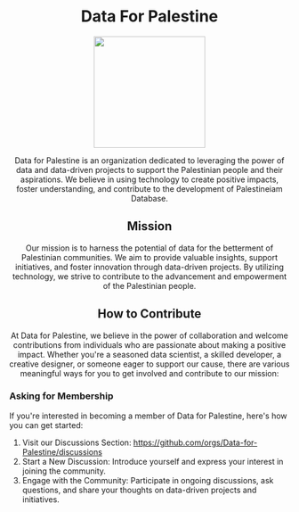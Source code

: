 <div align="center">

  # Data For Palestine
  
  <img src="https://github.com/Data-for-Palestine/.github/assets/65151701/a669e49a-b5cf-4370-9f07-40ac4243b823" height="200"/>


  Data for Palestine is an organization dedicated to leveraging the power of data and data-driven projects to support the Palestinian people and their aspirations. We believe in using technology to create positive impacts, foster understanding, and contribute to the development of Palestineiam Database.

  ## Mission

Our mission is to harness the potential of data for the betterment of Palestinian communities. We aim to provide valuable insights, support initiatives, and foster innovation through data-driven projects. By utilizing technology, we strive to contribute to the advancement and empowerment of the Palestinian people.

  ## How to Contribute

At Data for Palestine, we believe in the power of collaboration and welcome contributions from individuals who are passionate about making a positive impact. Whether you're a seasoned data scientist, a skilled developer, a creative designer, or someone eager to support our cause, there are various meaningful ways for you to get involved and contribute to our mission:
</div>

### Asking for Membership

If you're interested in becoming a member of Data for Palestine, here's how you can get started:
1. Visit our Discussions Section: https://github.com/orgs/Data-for-Palestine/discussions 
2. Start a New Discussion: Introduce yourself and express your interest in joining the community.
3. Engage with the Community: Participate in ongoing discussions, ask questions, and share your thoughts on data-driven projects and initiatives.
